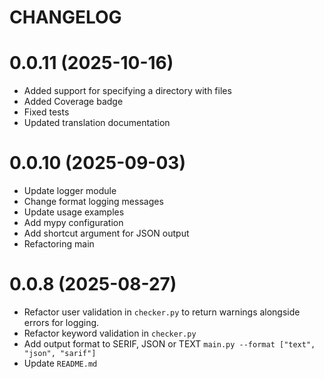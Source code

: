 # CHANGELOG

0.0.11 (2025-10-16)
========
- Added support for specifying a directory with files
- Added Coverage badge
- Fixed tests
- Updated translation documentation

0.0.10 (2025-09-03)
========
- Update logger module
- Change format logging messages
- Update usage examples
- Add mypy configuration
- Add shortcut argument for JSON output
- Refactoring main

0.0.8 (2025-08-27)
========
- Refactor user validation in `checker.py` to return warnings alongside errors for logging.
- Refactor keyword validation in `checker.py`
- Add output format to SERIF, JSON or TEXT `main.py --format ["text", "json", "sarif"]`
- Update `README.md`


